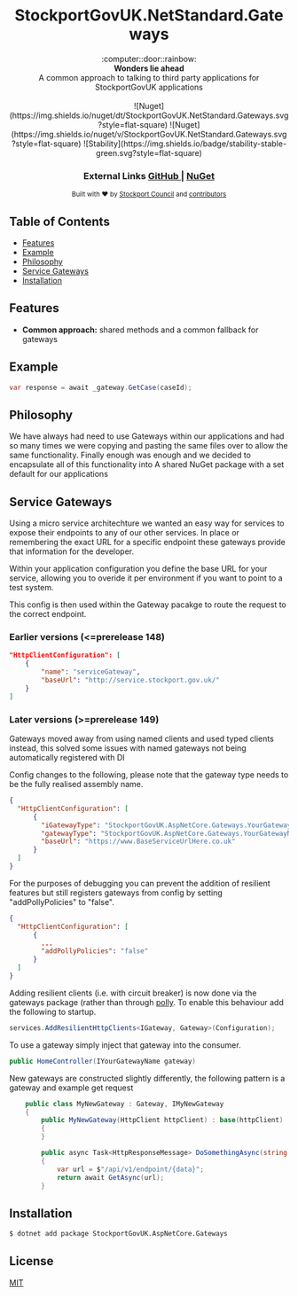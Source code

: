 <h1 align="center">StockportGovUK.NetStandard.Gateways</h1>

<div align="center">
  :computer::door::rainbow:
</div>
<div align="center">
  <strong>Wonders lie ahead</strong>
</div>
<div align="center">
  A common approach to talking to third party applications for StockportGovUK applications
</div>

<br />

<div align="center">
  ![Nuget](https://img.shields.io/nuget/dt/StockportGovUK.NetStandard.Gateways.svg?style=flat-square)
  ![Nuget](https://img.shields.io/nuget/v/StockportGovUK.NetStandard.Gateways.svg?style=flat-square)
  ![Stability](https://img.shields.io/badge/stability-stable-green.svg?style=flat-square)
</div>

<div align="center">
  <h3>
    External Links
    <a href="https://github.com/smbc-digital/StockportGovUK.NetStandard.Gateways">
      GitHub
    </a>
    <span> | </span>
    <a href="https://www.nuget.org/packages/StockportGovUK.NetStandard.Gateways/">
      NuGet
    </a>
  </h3>
</div>

<div align="center">
  <sub>Built with ❤︎ by
  <a href="https://www.stockport.gov.uk">Stockport Council</a> and
  <a href="">
    contributors
  </a>
</div>

## Table of Contents
- [Features](#features)
- [Example](#example)
- [Philosophy](#philosophy)
- [Service Gateways](#service-gateways)
- [Installation](#installation)

## Features
- __Common approach:__ shared methods and a common fallback for gateways

## Example
```c#
var response = await _gateway.GetCase(caseId);
```

## Philosophy
We have always had need to use Gateways within our applications and had so many times we were copying and pasting the same files over to allow the same functionality. Finally enough was enough and we decided to encapsulate all of this functionality into A shared NuGet package with a set default for our applications

## Service Gateways
Using a micro service architechture we wanted an easy way for services to expose their endpoints to any of our other services. In place or remembering the exact URL for a specific endpoint these gateways provide that information for the developer.

Within your application configuration you define the base URL for your service, allowing you to overide it per environment if you want to point to a test system.

This config is then used within the Gateway pacakge to route the request to the correct endpoint.

### Earlier versions (<=prerelease 148) ### 
```json
"HttpClientConfiguration": [
    {
        "name": "serviceGateway",
        "baseUrl": "http://service.stockport.gov.uk/"
    }
]
```


### Later versions (>=prerelease 149) ### 
Gateways moved away from using named clients and used typed clients instead, this solved some issues with named gateways not being automatically registered with DI

Config changes to the following, please note that the gateway type needs to be the fully realised assembly name.
```json
{
  "HttpClientConfiguration": [
      {
        "iGatewayType": "StockportGovUK.AspNetCore.Gateways.YourGatewayNamespace.IYourGatewayName",
        "gatewayType": "StockportGovUK.AspNetCore.Gateways.YourGatewayNamespace.YourGatewayName,StockportGovUK.AspNetCore.Gateways",
        "baseUrl": "https://www.BaseServiceUrlHere.co.uk"
      }
  ]
}
```
For the purposes of debugging you can prevent the addition of resilient features but still registers gateways from config by setting "addPollyPolicies" to "false".
```json
{
  "HttpClientConfiguration": [
      {
        ...
        "addPollyPolicies": "false"
      }
  ]
}
```

Adding resilient clients (i.e. with circuit breaker) is now done via the gateways package (rather than through [polly](https://github.com/smbc-digital/StockportGovUK.AspNetCore.Polly). To enable this behaviour add the following to startup.

```C#
services.AddResilientHttpClients<IGateway, Gateway>(Configuration);
```

To use a gateway simply inject that gateway into the consumer.
```C#
public HomeController(IYourGatewayName gateway)
```

New gateways are constructed slightly differently, the following pattern is a gateway and example get request

```c#
    public class MyNewGateway : Gateway, IMyNewGateway
    {
        public MyNewGateway(HttpClient httpClient) : base(httpClient) 
        {
        }

        public async Task<HttpResponseMessage> DoSomethingAsync(string data)
        {
            var url = $"/api/v1/endpoint/{data}";
            return await GetAsync(url);
        }
```

## Installation
```bash
$ dotnet add package StockportGovUK.AspNetCore.Gateways
```



## License
[MIT](https://tldrlegal.com/license/mit-license)
